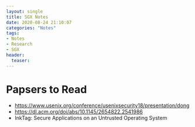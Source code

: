 ```yaml
---
layout: single
title: SGX Notes
date: 2020-08-24 21:10:07
categories: "Notes"
tags:
- Notes
- Research
- SGX
header:
  teaser: 
---
```


# Papsers to Read

- https://www.usenix.org/conference/usenixsecurity18/presentation/dong
- https://dl.acm.org/doi/abs/10.1145/2654822.2541986
- InkTag: Secure Applications on an Untrusted Operating System